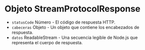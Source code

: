 # Objeto StreamProtocolResponse

* `statusCode` Número - El código de respuesta HTTP.
* `cabeceras` Objeto - Un objeto que contiene los encabezados de respuesta.
* `datos` ReadableStream - Una secuencia legible de Node.js que representa el cuerpo de respuesta.
